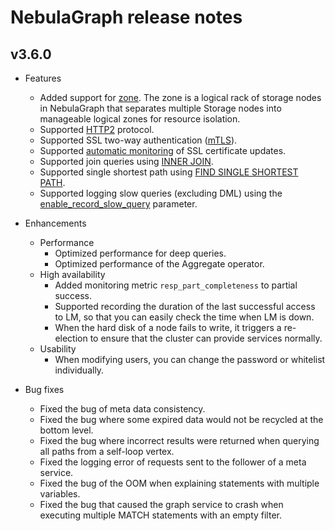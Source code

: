 # NebulaGraph release notes

## v3.6.0

- Features
  - Added support for [zone](../../4.deployment-and-installation/5.zone.md). The zone is a logical rack of storage nodes in NebulaGraph that separates multiple Storage nodes into manageable logical zones for resource isolation.
  - Supported [HTTP2](../../5.configurations-and-logs/1.configurations/3.graph-config.md) protocol.
  - Supported SSL two-way authentication ([mTLS](../../7.data-security/4.ssl.md)).
  - Supported [automatic monitoring](../../7.data-security/4.ssl.md) of SSL certificate updates.
  - Supported join queries using [INNER JOIN](../../3.ngql-guide/8.clauses-and-options/joins.md).
  - Supported single shortest path using [FIND SINGLE SHORTEST PATH](../../3.ngql-guide/16.subgraph-and-path/2.find-path.md).
  - Supported logging slow queries (excluding DML) using the [enable_record_slow_query](../../5.configurations-and-logs/1.configurations/3.graph-config.md) parameter.

- Enhancements
  - Performance
    - Optimized performance for deep queries.
    - Optimized performance of the Aggregate operator.
  - High availability
    - Added monitoring metric `resp_part_completeness` to partial success.
    - Supported recording the duration of the last successful access to LM, so that you can easily check the time when LM is down.
    - When the hard disk of a node fails to write, it triggers a re-election to ensure that the cluster can provide services normally.
  - Usability
    - When modifying users, you can change the password or whitelist individually.

- Bug fixes
  - Fixed the bug of meta data consistency.
  - Fixed the bug where some expired data would not be recycled at the bottom level.
  - Fixed the bug where incorrect results were returned when querying all paths from a self-loop vertex.
  - Fixed the logging error of requests sent to the follower of a meta service.
  - Fixed the bug of the OOM when explaining statements with multiple variables.
  - Fixed the bug that caused the graph service to crash when executing multiple MATCH statements with an empty filter.
